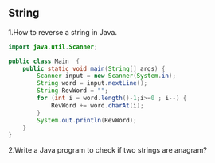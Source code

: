 ## String

1.How to reverse a string in Java.

```Java
import java.util.Scanner;

public class Main  {
    public static void main(String[] args) {
        Scanner input = new Scanner(System.in);
        String word = input.nextLine();
        String RevWord = "";
        for (int i = word.length()-1;i>=0 ; i--) {
            RevWord += word.charAt(i);
        }
        System.out.println(RevWord);
    }
}
```

2.Write a Java program to check if two strings are anagram?

```java

```
